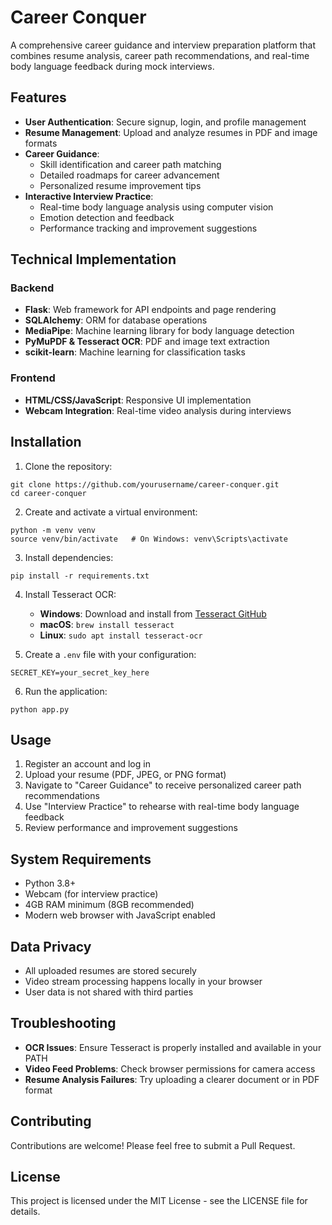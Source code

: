 # Career Conquer

A comprehensive career guidance and interview preparation platform that combines resume analysis, career path recommendations, and real-time body language feedback during mock interviews.

## Features

- **User Authentication**: Secure signup, login, and profile management
- **Resume Management**: Upload and analyze resumes in PDF and image formats
- **Career Guidance**: 
  - Skill identification and career path matching
  - Detailed roadmaps for career advancement
  - Personalized resume improvement tips
- **Interactive Interview Practice**:
  - Real-time body language analysis using computer vision
  - Emotion detection and feedback
  - Performance tracking and improvement suggestions

## Technical Implementation

### Backend

- **Flask**: Web framework for API endpoints and page rendering
- **SQLAlchemy**: ORM for database operations
- **MediaPipe**: Machine learning library for body language detection
- **PyMuPDF & Tesseract OCR**: PDF and image text extraction
- **scikit-learn**: Machine learning for classification tasks

### Frontend

- **HTML/CSS/JavaScript**: Responsive UI implementation
- **Webcam Integration**: Real-time video analysis during interviews

## Installation

1. Clone the repository:
```
git clone https://github.com/yourusername/career-conquer.git
cd career-conquer
```

2. Create and activate a virtual environment:
```
python -m venv venv
source venv/bin/activate   # On Windows: venv\Scripts\activate
```

3. Install dependencies:
```
pip install -r requirements.txt
```

4. Install Tesseract OCR:
   - **Windows**: Download and install from [Tesseract GitHub](https://github.com/UB-Mannheim/tesseract/wiki)
   - **macOS**: `brew install tesseract`
   - **Linux**: `sudo apt install tesseract-ocr`

5. Create a `.env` file with your configuration:
```
SECRET_KEY=your_secret_key_here
```

6. Run the application:
```
python app.py
```

## Usage

1. Register an account and log in
2. Upload your resume (PDF, JPEG, or PNG format)
3. Navigate to "Career Guidance" to receive personalized career path recommendations
4. Use "Interview Practice" to rehearse with real-time body language feedback
5. Review performance and improvement suggestions

## System Requirements

- Python 3.8+
- Webcam (for interview practice)
- 4GB RAM minimum (8GB recommended)
- Modern web browser with JavaScript enabled

## Data Privacy

- All uploaded resumes are stored securely
- Video stream processing happens locally in your browser
- User data is not shared with third parties

## Troubleshooting

- **OCR Issues**: Ensure Tesseract is properly installed and available in your PATH
- **Video Feed Problems**: Check browser permissions for camera access
- **Resume Analysis Failures**: Try uploading a clearer document or in PDF format

## Contributing

Contributions are welcome! Please feel free to submit a Pull Request.

## License

This project is licensed under the MIT License - see the LICENSE file for details. 